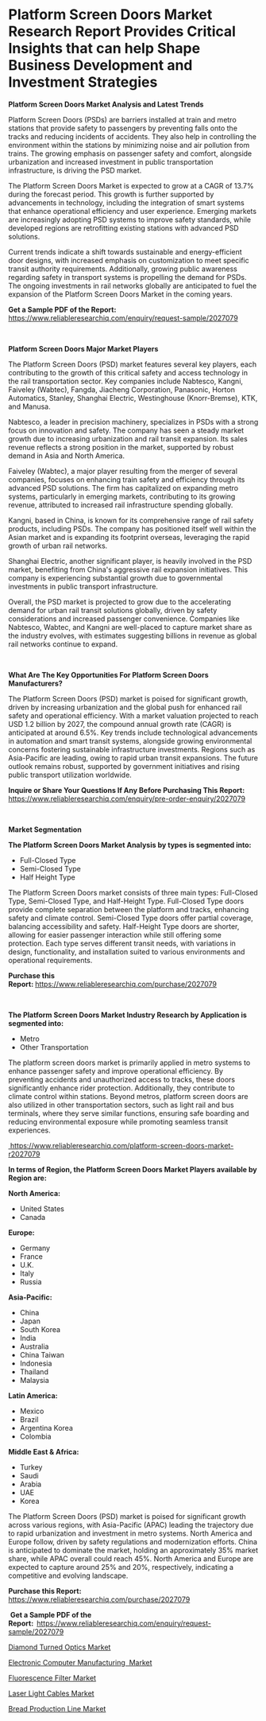 <p><h1>Platform Screen Doors Market Research Report Provides Critical Insights that can help Shape Business Development and Investment Strategies</h1></p><p><strong>Platform Screen Doors Market Analysis and Latest Trends</strong></p>
<p><p>Platform Screen Doors (PSDs) are barriers installed at train and metro stations that provide safety to passengers by preventing falls onto the tracks and reducing incidents of accidents. They also help in controlling the environment within the stations by minimizing noise and air pollution from trains. The growing emphasis on passenger safety and comfort, alongside urbanization and increased investment in public transportation infrastructure, is driving the PSD market.</p><p>The Platform Screen Doors Market is expected to grow at a CAGR of 13.7% during the forecast period. This growth is further supported by advancements in technology, including the integration of smart systems that enhance operational efficiency and user experience. Emerging markets are increasingly adopting PSD systems to improve safety standards, while developed regions are retrofitting existing stations with advanced PSD solutions. </p><p>Current trends indicate a shift towards sustainable and energy-efficient door designs, with increased emphasis on customization to meet specific transit authority requirements. Additionally, growing public awareness regarding safety in transport systems is propelling the demand for PSDs. The ongoing investments in rail networks globally are anticipated to fuel the expansion of the Platform Screen Doors Market in the coming years.</p></p>
<p><strong>Get a Sample PDF of the Report:&nbsp;</strong> <a href="https://www.reliableresearchiq.com/enquiry/request-sample/2027079?utm_campaign=1123&utm_medium=2&utm_source=Github&utm_content=ia&utm_term=21022025&utm_id=platform-screen-doors">https://www.reliableresearchiq.com/enquiry/request-sample/2027079</a></p>
<p>&nbsp;</p>
<p><strong>Platform Screen Doors Major Market Players</strong></p>
<p><p>The Platform Screen Doors (PSD) market features several key players, each contributing to the growth of this critical safety and access technology in the rail transportation sector. Key companies include Nabtesco, Kangni, Faiveley (Wabtec), Fangda, Jiacheng Corporation, Panasonic, Horton Automatics, Stanley, Shanghai Electric, Westinghouse (Knorr-Bremse), KTK, and Manusa.</p><p>Nabtesco, a leader in precision machinery, specializes in PSDs with a strong focus on innovation and safety. The company has seen a steady market growth due to increasing urbanization and rail transit expansion. Its sales revenue reflects a strong position in the market, supported by robust demand in Asia and North America.</p><p>Faiveley (Wabtec), a major player resulting from the merger of several companies, focuses on enhancing train safety and efficiency through its advanced PSD solutions. The firm has capitalized on expanding metro systems, particularly in emerging markets, contributing to its growing revenue, attributed to increased rail infrastructure spending globally.</p><p>Kangni, based in China, is known for its comprehensive range of rail safety products, including PSDs. The company has positioned itself well within the Asian market and is expanding its footprint overseas, leveraging the rapid growth of urban rail networks.</p><p>Shanghai Electric, another significant player, is heavily involved in the PSD market, benefiting from China's aggressive rail expansion initiatives. This company is experiencing substantial growth due to governmental investments in public transport infrastructure.</p><p>Overall, the PSD market is projected to grow due to the accelerating demand for urban rail transit solutions globally, driven by safety considerations and increased passenger convenience. Companies like Nabtesco, Wabtec, and Kangni are well-placed to capture market share as the industry evolves, with estimates suggesting billions in revenue as global rail networks continue to expand.</p></p>
<p>&nbsp;</p>
<p><strong>What Are The Key Opportunities For Platform Screen Doors Manufacturers?</strong></p>
<p><p>The Platform Screen Doors (PSD) market is poised for significant growth, driven by increasing urbanization and the global push for enhanced rail safety and operational efficiency. With a market valuation projected to reach USD 1.2 billion by 2027, the compound annual growth rate (CAGR) is anticipated at around 6.5%. Key trends include technological advancements in automation and smart transit systems, alongside growing environmental concerns fostering sustainable infrastructure investments. Regions such as Asia-Pacific are leading, owing to rapid urban transit expansions. The future outlook remains robust, supported by government initiatives and rising public transport utilization worldwide.</p></p>
<p><strong>Inquire or Share Your Questions If Any Before Purchasing This Report:</strong> <a href="https://www.reliableresearchiq.com/enquiry/pre-order-enquiry/2027079?utm_campaign=1123&utm_medium=2&utm_source=Github&utm_content=ia&utm_term=21022025&utm_id=platform-screen-doors">https://www.reliableresearchiq.com/enquiry/pre-order-enquiry/2027079</a></p>
<p>&nbsp;</p>
<p><strong>Market Segmentation</strong></p>
<p><strong>The Platform Screen Doors Market Analysis by types is segmented into:</strong></p>
<p><ul><li>Full-Closed Type</li><li>Semi-Closed Type</li><li>Half Height Type</li></ul></p>
<p><p>The Platform Screen Doors market consists of three main types: Full-Closed Type, Semi-Closed Type, and Half-Height Type. Full-Closed Type doors provide complete separation between the platform and tracks, enhancing safety and climate control. Semi-Closed Type doors offer partial coverage, balancing accessibility and safety. Half-Height Type doors are shorter, allowing for easier passenger interaction while still offering some protection. Each type serves different transit needs, with variations in design, functionality, and installation suited to various environments and operational requirements.</p></p>
<p><strong>Purchase this Report:&nbsp;</strong><a href="https://www.reliableresearchiq.com/purchase/2027079?utm_campaign=1123&utm_medium=2&utm_source=Github&utm_content=ia&utm_term=21022025&utm_id=platform-screen-doors">https://www.reliableresearchiq.com/purchase/2027079</a></p>
<p>&nbsp;</p>
<p><strong>The Platform Screen Doors Market Industry Research by Application is segmented into:</strong></p>
<p><ul><li>Metro</li><li>Other Transportation</li></ul></p>
<p><p>The platform screen doors market is primarily applied in metro systems to enhance passenger safety and improve operational efficiency. By preventing accidents and unauthorized access to tracks, these doors significantly enhance rider protection. Additionally, they contribute to climate control within stations. Beyond metros, platform screen doors are also utilized in other transportation sectors, such as light rail and bus terminals, where they serve similar functions, ensuring safe boarding and reducing environmental exposure while promoting seamless transit experiences.</p></p>
<p><a href="https://www.reliableresearchiq.com/platform-screen-doors-market-r2027079?utm_campaign=1123&utm_medium=2&utm_source=Github&utm_content=ia&utm_term=21022025&utm_id=platform-screen-doors">&nbsp;https://www.reliableresearchiq.com/platform-screen-doors-market-r2027079</a></p>
<p><strong>In terms of Region, the Platform Screen Doors Market Players available by Region are:</strong></p>
<p>
    <p> <strong> North America: </strong>
        <ul>
            <li>United States</li>
            <li>Canada</li>
        </ul>
        </p> 
    <p> <strong> Europe: </strong>
        <ul>
            <li>Germany</li>
            <li>France</li>
            <li>U.K.</li>
            <li>Italy</li>
            <li>Russia</li>
        </ul>
        </p> 
    <p> <strong> Asia-Pacific: </strong>
        <ul>
            <li>China</li>
            <li>Japan</li>
            <li>South Korea</li>
            <li>India</li>
            <li>Australia</li>
            <li>China Taiwan</li>
            <li>Indonesia</li>
            <li>Thailand</li>
            <li>Malaysia</li>
        </ul>
        </p> 
    <p> <strong> Latin America: </strong>
        <ul>
            <li>Mexico</li>
            <li>Brazil</li>
            <li>Argentina Korea</li>
            <li>Colombia</li>
        </ul>
        </p> 
    <p> <strong> Middle East & Africa: </strong>
        <ul>
            <li>Turkey</li>
            <li>Saudi</li>
            <li>Arabia</li>
            <li>UAE</li>
            <li>Korea</li>
        </ul>
    </p>
    </p>
<p><p>The Platform Screen Doors (PSD) market is poised for significant growth across various regions, with Asia-Pacific (APAC) leading the trajectory due to rapid urbanization and investment in metro systems. North America and Europe follow, driven by safety regulations and modernization efforts. China is anticipated to dominate the market, holding an approximately 35% market share, while APAC overall could reach 45%. North America and Europe are expected to capture around 25% and 20%, respectively, indicating a competitive and evolving landscape.</p></p>
<p><strong>Purchase this Report: </strong><a href="https://www.reliableresearchiq.com/purchase/2027079?utm_campaign=1123&utm_medium=2&utm_source=Github&utm_content=ia&utm_term=21022025&utm_id=platform-screen-doors">https://www.reliableresearchiq.com/purchase/2027079</a></p>
<p>&nbsp;<strong>Get a Sample PDF of the Report:&nbsp;&nbsp;</strong><a href="https://www.reliableresearchiq.com/enquiry/request-sample/2027079?utm_campaign=1123&utm_medium=2&utm_source=Github&utm_content=ia&utm_term=21022025&utm_id=platform-screen-doors">https://www.reliableresearchiq.com/enquiry/request-sample/2027079</a></p>
<p><strong></strong></p>
<p><p><a href="https://github.com/karnaslagha/Market-Research-Report-List-1/blob/main/diamond-turned-optics-market.md?utm_campaign=1123&utm_medium=2&utm_source=Github&utm_content=ia&utm_term=21022025&utm_id=platform-screen-doors">Diamond Turned Optics Market</a></p><p><a href="https://github.com/maimenamdar/Market-Research-Report-List-1/blob/main/electronic-computer-manufacturing-market.md?utm_campaign=1123&utm_medium=2&utm_source=Github&utm_content=ia&utm_term=21022025&utm_id=platform-screen-doors">Electronic Computer Manufacturing  Market</a></p><p><a href="https://github.com/tanckfelli84/Market-Research-Report-List-1/blob/main/fluorescence-filter-market.md?utm_campaign=1123&utm_medium=2&utm_source=Github&utm_content=ia&utm_term=21022025&utm_id=platform-screen-doors">Fluorescence Filter Market</a></p><p><a href="https://github.com/leijavaagexo/Market-Research-Report-List-1/blob/main/laser-light-cables-market.md?utm_campaign=1123&utm_medium=2&utm_source=Github&utm_content=ia&utm_term=21022025&utm_id=platform-screen-doors">Laser Light Cables Market</a></p><p><a href="https://github.com/mandyhunttrb/Market-Research-Report-List-1/blob/main/bread-production-line-market.md?utm_campaign=1123&utm_medium=2&utm_source=Github&utm_content=ia&utm_term=21022025&utm_id=platform-screen-doors">Bread Production Line Market</a></p></p>